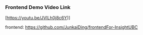 ### Frontend Demo Video Link
[https://youtu.be/JVlLh0j8c6Y)]

frontend:
https://github.com/JunkaiDing/frontendFor-InsightUBC
